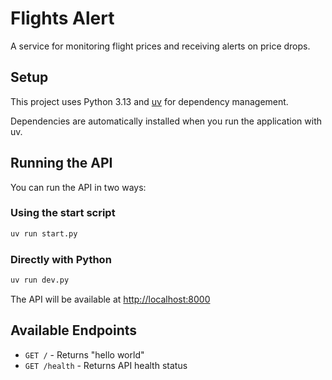 # Flights Alert

A service for monitoring flight prices and receiving alerts on price drops.

## Setup

This project uses Python 3.13 and [uv](https://github.com/astral-sh/uv) for dependency management.

Dependencies are automatically installed when you run the application with uv.

## Running the API

You can run the API in two ways:

### Using the start script

```bash
uv run start.py
```

### Directly with Python

```bash
uv run dev.py
```

The API will be available at [http://localhost:8000](http://localhost:8000)

## Available Endpoints

- `GET /` - Returns "hello world"
- `GET /health` - Returns API health status
